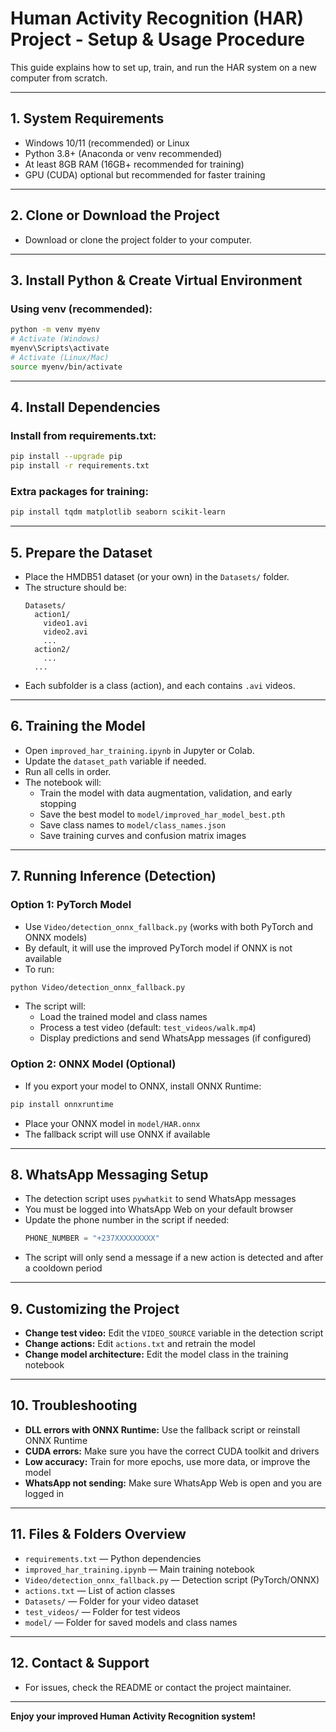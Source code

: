 # Human Activity Recognition (HAR) Project - Setup & Usage Procedure

This guide explains how to set up, train, and run the HAR system on a new computer from scratch.

---

## 1. **System Requirements**
- Windows 10/11 (recommended) or Linux
- Python 3.8+ (Anaconda or venv recommended)
- At least 8GB RAM (16GB+ recommended for training)
- GPU (CUDA) optional but recommended for faster training

---

## 2. **Clone or Download the Project**
- Download or clone the project folder to your computer.

---

## 3. **Install Python & Create Virtual Environment**

### **Using venv (recommended):**
```bash
python -m venv myenv
# Activate (Windows)
myenv\Scripts\activate
# Activate (Linux/Mac)
source myenv/bin/activate
```

---

## 4. **Install Dependencies**

### **Install from requirements.txt:**
```bash
pip install --upgrade pip
pip install -r requirements.txt
```

### **Extra packages for training:**
```bash
pip install tqdm matplotlib seaborn scikit-learn
```

---

## 5. **Prepare the Dataset**
- Place the HMDB51 dataset (or your own) in the `Datasets/` folder.
- The structure should be:
  ```
  Datasets/
    action1/
      video1.avi
      video2.avi
      ...
    action2/
      ...
    ...
  ```
- Each subfolder is a class (action), and each contains `.avi` videos.

---

## 6. **Training the Model**
- Open `improved_har_training.ipynb` in Jupyter or Colab.
- Update the `dataset_path` variable if needed.
- Run all cells in order.
- The notebook will:
  - Train the model with data augmentation, validation, and early stopping
  - Save the best model to `model/improved_har_model_best.pth`
  - Save class names to `model/class_names.json`
  - Save training curves and confusion matrix images

---

## 7. **Running Inference (Detection)**

### **Option 1: PyTorch Model**
- Use `Video/detection_onnx_fallback.py` (works with both PyTorch and ONNX models)
- By default, it will use the improved PyTorch model if ONNX is not available
- To run:
```bash
python Video/detection_onnx_fallback.py
```
- The script will:
  - Load the trained model and class names
  - Process a test video (default: `test_videos/walk.mp4`)
  - Display predictions and send WhatsApp messages (if configured)

### **Option 2: ONNX Model (Optional)**
- If you export your model to ONNX, install ONNX Runtime:
```bash
pip install onnxruntime
```
- Place your ONNX model in `model/HAR.onnx`
- The fallback script will use ONNX if available

---

## 8. **WhatsApp Messaging Setup**
- The detection script uses `pywhatkit` to send WhatsApp messages
- You must be logged into WhatsApp Web on your default browser
- Update the phone number in the script if needed:
  ```python
  PHONE_NUMBER = "+237XXXXXXXXX"
  ```
- The script will only send a message if a new action is detected and after a cooldown period

---

## 9. **Customizing the Project**
- **Change test video:** Edit the `VIDEO_SOURCE` variable in the detection script
- **Change actions:** Edit `actions.txt` and retrain the model
- **Change model architecture:** Edit the model class in the training notebook

---

## 10. **Troubleshooting**
- **DLL errors with ONNX Runtime:** Use the fallback script or reinstall ONNX Runtime
- **CUDA errors:** Make sure you have the correct CUDA toolkit and drivers
- **Low accuracy:** Train for more epochs, use more data, or improve the model
- **WhatsApp not sending:** Make sure WhatsApp Web is open and you are logged in

---

## 11. **Files & Folders Overview**
- `requirements.txt` — Python dependencies
- `improved_har_training.ipynb` — Main training notebook
- `Video/detection_onnx_fallback.py` — Detection script (PyTorch/ONNX)
- `actions.txt` — List of action classes
- `Datasets/` — Folder for your video dataset
- `test_videos/` — Folder for test videos
- `model/` — Folder for saved models and class names

---

## 12. **Contact & Support**
- For issues, check the README or contact the project maintainer.

---

**Enjoy your improved Human Activity Recognition system!** 
